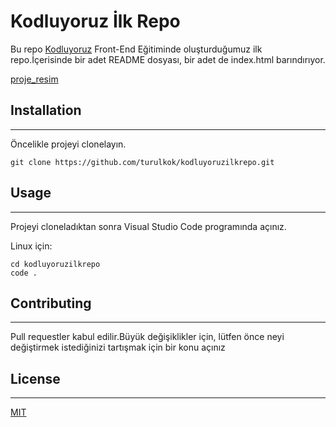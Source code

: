 # Kodluyoruz İlk Repo
Bu repo [Kodluyoruz](https://www.kodluyoruz.org) Front-End Eğitiminde oluşturduğumuz ilk repo.İçerisinde bir adet README dosyası, bir adet de index.html barındırıyor.

[proje_resim](https://github.com/turulkok/kodluyoruzilkrepo/figures/proje_resmi.png)
## Installation
***
Öncelikle projeyi clonelayın.
```
git clone https://github.com/turulkok/kodluyoruzilkrepo.git
```
## Usage
***
Projeyi cloneladıktan sonra Visual Studio Code programında açınız.

Linux için:
```
cd kodluyoruzilkrepo
code .
```
## Contributing
***
Pull requestler kabul edilir.Büyük değişiklikler için, lütfen önce neyi değiştirmek istediğinizi tartışmak için bir konu açınız

## License
***
[MIT](https//:choosealicense.com/licenses/mit/)
